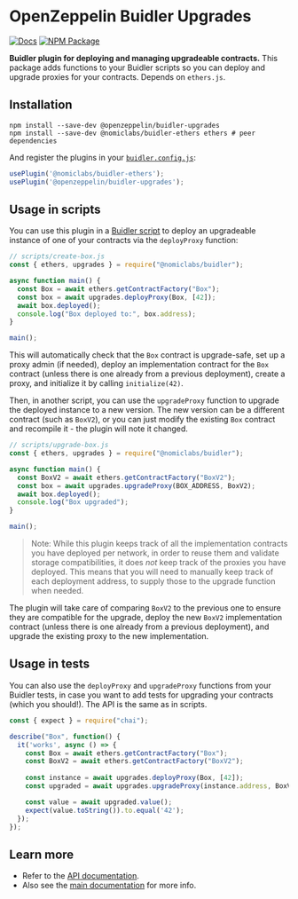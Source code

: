 # OpenZeppelin Buidler Upgrades

[![Docs](https://img.shields.io/badge/docs-%F0%9F%93%84-blue)](https://docs.openzeppelin.com/upgrades-plugins/buidler-upgrades)
[![NPM Package](https://img.shields.io/npm/v/@openzeppelin/buidler-upgrades.svg)](https://www.npmjs.org/package/@openzeppelin/buidler-upgrades)

**Buidler plugin for deploying and managing upgradeable contracts.** This package adds functions to your Buidler scripts so you can deploy and upgrade proxies for your contracts. Depends on `ethers.js`.

## Installation

```
npm install --save-dev @openzeppelin/buidler-upgrades
npm install --save-dev @nomiclabs/buidler-ethers ethers # peer dependencies
```

And register the plugins in your [`buidler.config.js`](https://buidler.dev/config/):

```js
usePlugin('@nomiclabs/buidler-ethers');
usePlugin('@openzeppelin/buidler-upgrades');
```

## Usage in scripts

You can use this plugin in a [Buidler script](https://buidler.dev/guides/scripts.html) to deploy an upgradeable instance of one of your contracts via the `deployProxy` function:

```js
// scripts/create-box.js
const { ethers, upgrades } = require("@nomiclabs/buidler");

async function main() {
  const Box = await ethers.getContractFactory("Box");
  const box = await upgrades.deployProxy(Box, [42]);
  await box.deployed();
  console.log("Box deployed to:", box.address);
}

main();
```

This will automatically check that the `Box` contract is upgrade-safe, set up a proxy admin (if needed), deploy an implementation contract for the `Box` contract (unless there is one already from a previous deployment), create a proxy, and initialize it by calling `initialize(42)`.

Then, in another script, you can use the `upgradeProxy` function to upgrade the deployed instance to a new version. The new version can be a different contract (such as `BoxV2`), or you can just modify the existing `Box` contract and recompile it - the plugin will note it changed.

```js
// scripts/upgrade-box.js
const { ethers, upgrades } = require("@nomiclabs/buidler");

async function main() {
  const BoxV2 = await ethers.getContractFactory("BoxV2");
  const box = await upgrades.upgradeProxy(BOX_ADDRESS, BoxV2);
  await box.deployed();
  console.log("Box upgraded");
}

main();
```

> Note: While this plugin keeps track of all the implementation contracts you have deployed per network, in order to reuse them and validate storage compatibilities, it does _not_ keep track of the proxies you have deployed. This means that you will need to manually keep track of each deployment address, to supply those to the upgrade function when needed.

The plugin will take care of comparing `BoxV2` to the previous one to ensure they are compatible for the upgrade, deploy the new `BoxV2` implementation contract (unless there is one already from a previous deployment), and upgrade the existing proxy to the new implementation.

## Usage in tests

You can also use the `deployProxy` and `upgradeProxy` functions from your Buidler tests, in case you want to add tests for upgrading your contracts (which you should!). The API is the same as in scripts.

```js
const { expect } = require("chai");

describe("Box", function() {
  it('works', async () => {
    const Box = await ethers.getContractFactory("Box");
    const BoxV2 = await ethers.getContractFactory("BoxV2");
  
    const instance = await upgrades.deployProxy(Box, [42]);
    const upgraded = await upgrades.upgradeProxy(instance.address, BoxV2);

    const value = await upgraded.value();
    expect(value.toString()).to.equal('42');
  });
});
```

## Learn more
* Refer to the [API documentation](https://docs.openzeppelin.com/upgrades-plugins/api-buidler-upgrades).
* Also see the [main documentation](https://docs.openzeppelin.com/upgrades-plugins) for more info.
